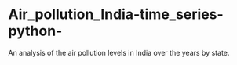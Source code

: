 # Air_pollution_India-time_series-python-
An analysis of the air pollution levels in India over the years by state. 
